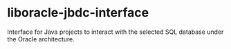 # liboracle-jbdc-interface

Interface for Java projects to interact with the  selected SQL database under the Oracle architecture.
